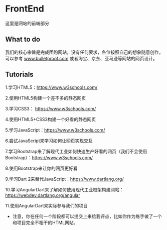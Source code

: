# FrontEnd
这里是网站的前端部分

## What to do

我们的核心宗旨是完成团购网站，没有任何要求，各位按照自己的想象随意创作。可以参考 www.bulletproof.com 或者淘宝、京东、亚马逊等网站的网页设计。

## Tutorials

1.学习HTML5：https://www.w3schools.com/

2.使用HTML5构建一个差不多的静态网页

3.学习CSS3： https://www.w3schools.com/

4.使用HTML5+CSS3构建一个好看的静态网页

5.学习JavaScript：https://www.w3schools.com/

6.尝试JavaScript来学习如何让网页实现交互

7.学习Bootstrap来了解现代工业如何快速生产好看的网页（我们不会使用Bootstrap）：https://www.w3schools.com/

8.使用Bootstrap来让你的网页更好看

9.学习Dart 2来替代JavaScript：https://www.dartlang.org/

10.学习AngularDart来了解如何使用现代工业框架构建网站：https://webdev.dartlang.org/angular

11.使用AngularDart来实际参与我们的项目

* 注意，你在任何一个阶段都可以提交上来给我评点，比如你作为练手做了一个和项目完全不相干的HTML网站。
